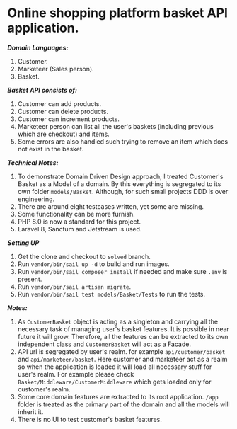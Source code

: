 # Online shopping platform basket API application.

***Domain Languages:***
1. Customer.
2. Marketeer (Sales person).
3. Basket.

***Basket API consists of:***
1. Customer can add products.
2. Customer can delete products.
3. Customer can increment products.
4. Marketeer person can list all the user's baskets (including previous which are checkout) and items.
4. Some errors are also handled such trying to remove an item which does not exist in the basket.

***Technical Notes:***
1. To demonstrate Domain Driven Design approach; I treated Customer's Basket as a Model of a domain. By this
   everything
   is segregated to its own folder `models/Basket`. Although, for such small projects DDD is
   over engineering.
2. There are around eight testcases written, yet some are missing.
3. Some functionality can be more furnish.
4. PHP 8.0 is now a standard for this project.
4. Laravel 8, Sanctum and Jetstream is used.

***Setting UP***
1. Get the clone and checkout to `solved` branch.
2. Run `vendor/bin/sail up -d` to build and run images.
2. Run `vendor/bin/sail composer install` if needed and make sure `.env` is present.
2. Run `vendor/bin/sail artisan migrate`.
3. Run `vendor/bin/sail test models/Basket/Tests` to run the tests.

***Notes:***
1. As `CustomerBasket` object is acting as a singleton and carrying all the necessary task of managing user's basket
   features. It is possible in near future it will grow. Therefore, all the features can be extracted to its own
   independent class and `CustomerBasket` will act as a Facade.
2. API url is segregated by user's realm. for example `api/customer/basket` and `api/marketeer/basket`. Here
   customer and marketeer act as a realm so when the application is loaded it will load all necessary stuff for
   user's realm. For example please check `Basket/Middleware/CustomerMiddleware` which gets loaded only for customer's
   realm.
3. Some core domain features are extracted to its root application. `/app` folder is treated as the primary
   part of the domain and all the models will inherit it.
4. There is no UI to test customer's basket features.
